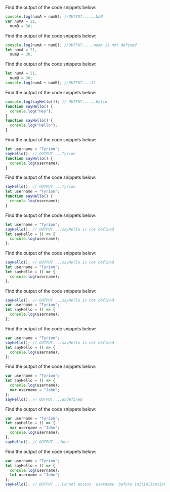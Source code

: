 Find the output of the code snippets below:

```js
console.log(numA + numB); //OUTPUT......NaN
var numA = 21,
  numB = 30;
```

Find the output of the code snippets below:

```js
console.log(numA + numB); //OUTPUT.....numA is not defined
let numA = 21,
  numB = 30;
```

Find the output of the code snippets below:

```js
let numA = 21,
  numB = 30;
console.log(numA + numB); //OUTPUT....51
```

Find the output of the code snippets below:

```js
console.log(sayHello()); // OUTPUT......Hello
function sayHello() {
  console.log("Hey");
}
function sayHello() {
  console.log("Hello");
}
```

Find the output of the code snippets below:

```js
let username = "Tyrion";
sayHello(); // OUTPUT....Tyrion
function sayHello() {
  console.log(username);
}
```

Find the output of the code snippets below:

```js
sayHello(); // OUTPUT....Tyrion
let username = "Tyrion";
function sayHello() {
  console.log(username);
}
```

Find the output of the code snippets below:

```js
let username = "Tyrion";
sayHello(); // OUTPUT....sayHello is not defined
let sayHello = () => {
  console.log(username);
};
```

Find the output of the code snippets below:

```js
sayHello(); // OUTPUT....sayHello is not defined
let username = "Tyrion";
let sayHello = () => {
  console.log(username);
};
```

Find the output of the code snippets below:

```js
sayHello(); // OUTPUT....sayHello is not defined
var username = "Tyrion";
let sayHello = () => {
  console.log(username);
};
```

Find the output of the code snippets below:

```js
var username = "Tyrion";
sayHello(); // OUTPUT....sayHello is not defined
let sayHello = () => {
  console.log(username);
};
```

Find the output of the code snippets below:

```js
var username = "Tyrion";
let sayHello = () => {
  console.log(username);
  var username = "John";
};
sayHello(); // OUTPUT....undefined
```

Find the output of the code snippets below:

```js
var username = "Tyrion";
let sayHello = () => {
  var username = "John";
  console.log(username);
};
sayHello(); // OUTPUT...John
```

Find the output of the code snippets below:

```js
var username = "Tyrion";
let sayHello = () => {
  console.log(username);
  let username = "John";
};
sayHello(); // OUTPUT....Cannot access 'username' before initialization
```